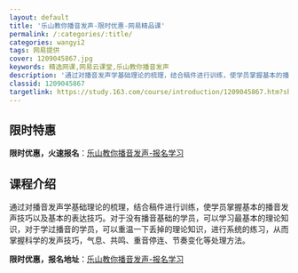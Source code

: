 ```yaml
---
layout: default
title: '乐山教你播音发声-限时优惠-网易精品课'
permalink: /:categories/:title/
categories: wangyi2
tags: 网易提供
cover: 1209045867.jpg
keywords: 精选网课,网易云课堂,乐山教你播音发声
description: '通过对播音发声学基础理论的梳理，结合稿件进行训练，使学员掌握基本的播音发声技巧以及基本的表达技巧。对于没有播音基础的学员'
classid: 1209045867
targetlink: https://study.163.com/course/introduction/1209045867.htm?share=1&shareId=1025206652&utm_campaign=share&utm_medium=iphoneShare&utm_source=&utm_u=1025206652
---
```


## 限时特惠

**限时优惠，火速报名**：[乐山教你播音发声-报名学习](https://study.163.com/course/introduction/1209045867.htm?share=1&shareId=1025206652&utm_campaign=share&utm_medium=iphoneShare&utm_source=&utm_u=1025206652)

## 课程介绍

通过对播音发声学基础理论的梳理，结合稿件进行训练，使学员掌握基本的播音发声技巧以及基本的表达技巧。对于没有播音基础的学员，可以学习最基本的理论知识，对于学过播音的学员，可以重温一下丢掉的理论知识，进行系统的练习，从而掌握科学的发声技巧，气息、共鸣、重音停连、节奏变化等处理方法。

**限时优惠，报名地址**：[乐山教你播音发声-报名学习](https://study.163.com/course/introduction/1209045867.htm?share=1&shareId=1025206652&utm_campaign=share&utm_medium=iphoneShare&utm_source=&utm_u=1025206652)

